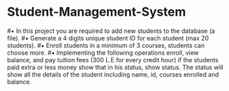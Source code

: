 # Student-Management-System
#▪ In this project you are required to add new students to the database (a file).
#▪ Generate a 4 digits unique student ID for each student (max 20 students).
#▪ Enroll students in a minimum of 3 courses, students can choose more.
#▪ Implementing the following operations enroll, view balance, and pay tuition fees (300 L.E for every credit hour) if the students paid extra or less money show that in his status, show status. The status will show all the details of the student including name, id, courses enrolled and balance.

